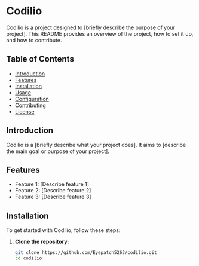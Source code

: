 # Codilio

Codilio is a project designed to [briefly describe the purpose of your project]. This README provides an overview of the project, how to set it up, and how to contribute.

## Table of Contents

- [Introduction](#introduction)
- [Features](#features)
- [Installation](#installation)
- [Usage](#usage)
- [Configuration](#configuration)
- [Contributing](#contributing)
- [License](#license)

## Introduction

Codilio is a [briefly describe what your project does]. It aims to [describe the main goal or purpose of your project].

## Features

- Feature 1: [Describe feature 1]
- Feature 2: [Describe feature 2]
- Feature 3: [Describe feature 3]

## Installation

To get started with Codilio, follow these steps:

1. **Clone the repository:**

   ```sh
   git clone https://github.com/Eyepatch5263/codilio.git
   cd codilio
